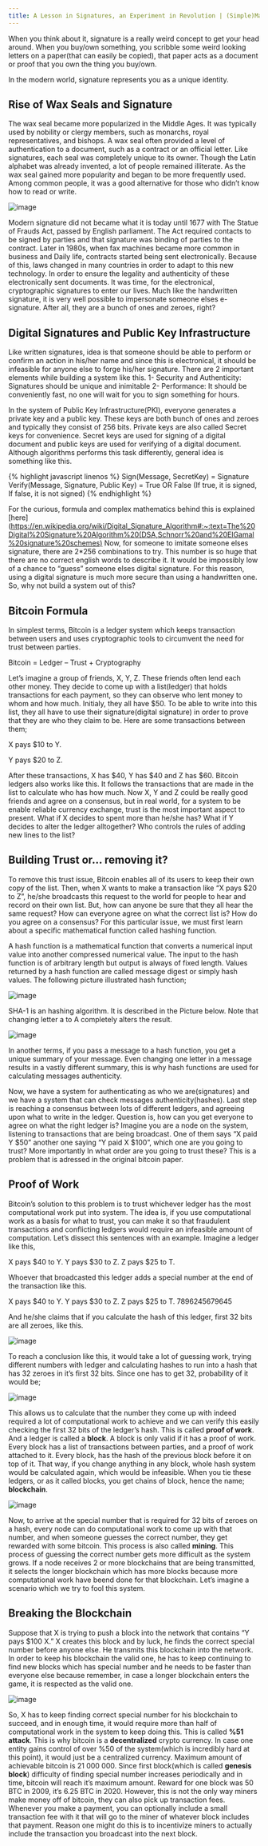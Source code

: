 ```yaml
---
title: A Lesson in Signatures, an Experiment in Revolution | (Simple)Math Behind Bitcoin 
---
```


When you think about it, signature is a really weird concept to get your head around. When you buy/own something, you scribble some weird looking letters on a paper(that can easily be copied), that paper acts as a document or proof that you own the thing you buy/own. 

In the modern world, signature represents you as a unique identity. 


## Rise of Wax Seals and Signature

The wax seal became more popularized in the Middle Ages. It was typically used by nobility or clergy members, such as monarchs, royal representatives, and bishops. A wax seal often provided a level of authentication to a document, such as a contract or an official letter. Like signatures, each seal was completely unique to its owner. Though the Latin alphabet was already invented, a lot of people remained illiterate. As the wax seal gained more popularity and began to be more frequently used. Among common people, it was a good alternative for those who didn’t know how to read or write.

![image](/img/signature.jpg)

Modern signature did not became what it is today until 1677 with The Statue of Frauds Act, passed by English parliament. The Act required contacts to be signed by parties and that signature was binding of parties to the contract. Later in 1980s, when fax machines became more common in business and Daily life, contracts started being sent electronically. Because of this, laws changed in many countries in order to adapt to this new technology. In order to ensure the legality and authenticity of these electronically sent documents. It was time, for the electronical, cryptographic signatures to enter our lives. Much like the handwritten signature, it is very well possible to impersonate someone elses e-signature. After all, they are a bunch of ones and zeroes, right?

## Digital Signatures and Public Key Infrastructure

Like written signatures, idea is that someone should be able to perform or confirm an action in his/her name and since this is electronical, it should be infeasible for anyone else to forge his/her signature. There are 2 important elements while building a system like this. 
1-	Security and Authenticity: Signatures should be unique and inimitable
2-	Performance: It should be conveniently fast, no one will wait for you to sign something for hours.

In the system of Public Key Infrastructure(PKI), everyone generates a private key and a public key. These keys are both bunch of ones and zeroes and typically they consist of 256 bits. Private keys are also called Secret keys for convenience. Secret keys are used for signing of a digital document and public keys are used for verifying of a digital document. Although algorithms performs this task differently, general idea is something like this.

{% highlight javascript linenos %}
Sign(Message, SecretKey) = Signature
Verify(Message, Signature, Public Key) = True OR False
(If true, it is signed, If false, it is not signed)
{% endhighlight %}

For the curious, formula and complex mathematics behind this is explained [here](https://en.wikipedia.org/wiki/Digital_Signature_Algorithm#:~:text=The%20Digital%20Signature%20Algorithm%20(DSA,Schnorr%20and%20ElGamal%20signature%20schemes)
Now, for someone to imitate someone elses signature, there are 2*256 combinations to try. This number is so huge that there are no correct english words to describe it. It would be impossibly low of a chance to “guess” someone elses digital signature. For this reason, using a digital signature is much more secure than using a handwritten one. So, why not build a system out of this?


## Bitcoin Formula

In simplest terms, Bitcoin is a ledger system which keeps transaction between users and uses cryptographic tools to circumvent the need for trust between parties.

Bitcoin = Ledger – Trust + Cryptography

Let’s imagine a group of friends, X, Y, Z. These friends often lend each other money. They decide to come up with a list(ledger) that holds transactions for each payment, so they can observe who lent money to whom and how much. Initialy, they all have $50. To be able to write into this list, they all have to use their signature(digital signature) in order to prove that they are who they claim to be. 
Here are some transactions between them;

X pays $10 to Y.


Y pays $20 to Z.



After these transactions, X has $40, Y has $40 and Z has $60. Bitcoin ledgers also works like this. It follows the transactions that are made in the list to calculate who has how much. Now X, Y and Z could be really good friends and agree on a consensus, but in real world, for a system to be enable reliable currency exchange, trust is the most important aspect to present. What if X decides to spent more than he/she has? What if Y decides to alter the ledger alltogether? Who controls the rules of adding new lines to the list?

## Building Trust or… removing it?

To remove this trust issue, Bitcoin enables all of its users to keep their own copy of the list. Then, when X wants to make a transaction like “X pays $20 to Z”, he/she broadcasts this request to the world for people to hear and record on their own list. But, how can anyone be sure that they all hear the same request? How can everyone agree on what the correct list is? How do you agree on a consensus? For this particular issue, we must first learn about a specific mathematical function called hashing function.

A hash function is a mathematical function that converts a numerical input value into another compressed numerical value. The input to the hash function is of arbitrary length but output is always of fixed length. Values returned by a hash function are called message digest or simply hash values. The following picture illustrated hash function;

![image](/img/hash1.jpg)

SHA-1 is an hashing algorithm. It is described in the Picture below. Note that changing letter a to A completely alters the result. 

![image](/img/hash2.jpg)

In another terms, if you pass a message to a hash function, you get a unique summary of your message. Even changing one letter in a message results in a vastly different summary, this is why hash functions are used for calculating messages authenticity. 



Now, we have a system for authenticating as who we are(signatures) and we have a system that can check messages authenticity(hashes). Last step is reaching a consensus between lots of different ledgers, and agreeing upon what to write in the ledger. Question is, how can you get everyone to agree on what the right ledger is? Imagine you are a node on the system, listening to transactions that are being broadcast. One of them says “X paid Y $50” another one saying “Y paid X $100”, which one are you going to trust? More importantly In what order are you going to trust these? This is a problem that is adressed in the original bitcoin paper.

## Proof of Work

Bitcoin’s solution to this problem is to trust whichever ledger has the most computational work put into system. The idea is, if you use computational work as a basis for what to trust, you can make it so that fraudulent transactions and conflicting ledgers would require an infeasible amount of computation. Let’s dissect this sentences with an example. Imagine a ledger like this,

X pays $40 to Y.
Y pays $30 to Z.
Z pays $25 to T.

Whoever that broadcasted this ledger adds a special number at the end of the transaction like this. 

X pays $40 to Y.
Y pays $30 to Z.
Z pays $25 to T.
7896245679645

And he/she claims that if you calculate the hash of this ledger, first 32 bits are all zeroes, like this.

![image](/img/32bits.png)

To reach a conclusion like this, it would take a lot of guessing work, trying different numbers with ledger and calculating hashes to run into a hash that has 32 zeroes in it’s first 32 bits. Since one has to get 32, probability of it would be;

![image](/img/probability.png)

This allows us to calculate that the number they come up with indeed required a lot of computational work to achieve and we can verify this easily checking the first 32 bits of the ledger’s hash. This is called **proof of work**. And a ledger is called a **block**. A block is only valid if it has a proof of work. Every block has a list of transactions between parties, and a proof of work attached to it. Every block, has the hash of the previous block before it on top of it. That way, if you change anything in any block, whole hash system would be calculated again, which would be infeasible. When you tie these ledgers, or as it called  blocks, you get chains of block, hence the name; **blockchain**.

![image](/img/blockchain.png)

Now, to arrive at the special number that is required for 32 bits of zeroes on a hash, every node can do computational work to come up with that number, and when someone guesses the correct number, they get rewarded with some bitcoin. This process is also called **mining**. This process of guessing the correct number gets more difficult as the system grows. If a node receives 2 or more blockchains that are being transmitted, it selects the longer blockchain which has more blocks because more computational work have beend done for that blockchain. 
Let’s imagine a scenario which we try to fool this system.

## Breaking the Blockchain

Suppose that X is trying to push a block into the network that contains “Y pays $100 X.” X creates this block and by luck, he finds the correct special number before anyone else. He transmits this blockchain into the network. In order to keep his blockchain the valid one, he has to keep continuing to find new blocks which has special number and he needs to be faster than everyone else because remember, in case a longer blockchain enters the game, it is respected as the valid one. 

![image](/img/fooling.png)

So, X has to keep finding correct special number for his blockchain to succeed, and in enough time, it would require more than half of computational work in the system to keep doing this. This is called **%51 attack**. This is why bitcoin is a **decentralized** crypto currency. In case one entity gains control of over %50 of the system(which is incredibly hard at this point), it would just be a centralized currency. 
Maximum amount of achievable bitcoin is 21 000 000. Since first block(which is called **genesis block**) difficulty of finding special number increases periodically and in time, bitcoin will reach it’s maximum amount. Reward for one block was 50 BTC in 2009, it’s 6.25 BTC in 2020. However, this is not the only way miners make money off of bitcoin, they can also pick up transaction fees. Whenever you make a payment, you can optionally include a small transaction fee with it that will go to the miner of whatever block includes that payment. Reason one might do this is to incentivize miners to actually include the transaction you broadcast into the next block. 










